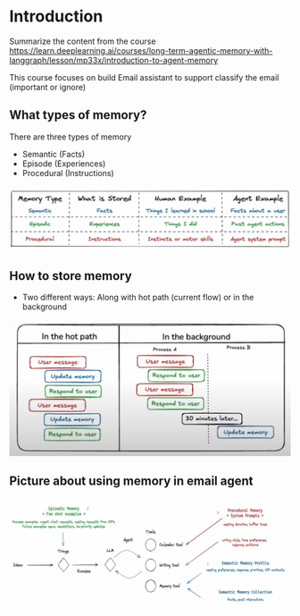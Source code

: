# Introduction


Summarize the content from the course https://learn.deeplearning.ai/courses/long-term-agentic-memory-with-langgraph/lesson/mp33x/introduction-to-agent-memory

This course focuses on build Email assistant to support classify the email (important or ignore)



## What types of memory?
There are three types of memory
- Semantic (Facts)
- Episode (Experiences)
- Procedural (Instructions)

![alt text](image-3.png)

## How to store memory
- Two different ways: Along with hot path (current flow) or in the background

![alt text](image-1.png)

## Picture about using memory in email agent

![alt text](image-2.png)

